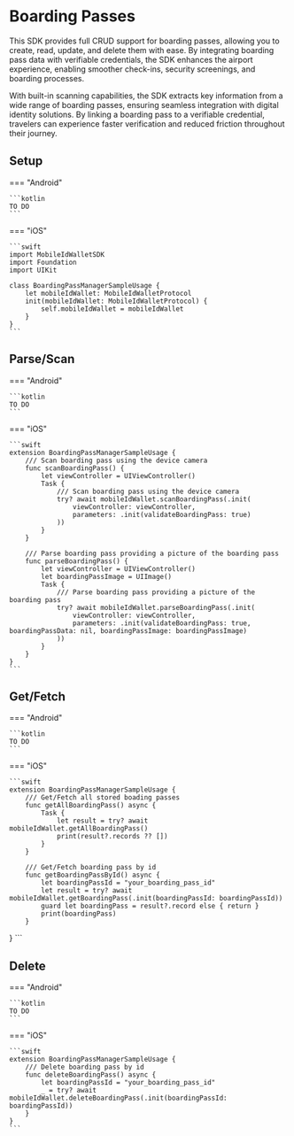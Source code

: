 # Boarding Passes

This SDK provides full CRUD support for boarding passes, allowing you to create, read, update, and delete them with ease. By integrating boarding pass data with verifiable credentials, the SDK enhances the airport experience, enabling smoother check-ins, security screenings, and boarding processes.

With built-in scanning capabilities, the SDK extracts key information from a wide range of boarding passes, ensuring seamless integration with digital identity solutions. By linking a boarding pass to a verifiable credential, travelers can experience faster verification and reduced friction throughout their journey.


## Setup

=== "Android"

    ```kotlin
	TO DO
    ```

=== "iOS"

    ```swift
	import MobileIdWalletSDK
	import Foundation
	import UIKit
	
	class BoardingPassManagerSampleUsage {
	    let mobileIdWallet: MobileIdWalletProtocol
	    init(mobileIdWallet: MobileIdWalletProtocol) {
	        self.mobileIdWallet = mobileIdWallet
	    }
	}
	```

## Parse/Scan

=== "Android"

    ```kotlin
	TO DO
    ```

=== "iOS"

    ```swift
	extension BoardingPassManagerSampleUsage {
	    /// Scan boarding pass using the device camera
	    func scanBoardingPass() {
	        let viewController = UIViewController()
	        Task {
	            /// Scan boarding pass using the device camera
	            try? await mobileIdWallet.scanBoardingPass(.init(
	                viewController: viewController,
	                parameters: .init(validateBoardingPass: true)
	            ))
	        }
	    }
	
	    /// Parse boarding pass providing a picture of the boarding pass
	    func parseBoardingPass() {
	        let viewController = UIViewController()
	        let boardingPassImage = UIImage()
	        Task {
	            /// Parse boarding pass providing a picture of the boarding pass
	            try? await mobileIdWallet.parseBoardingPass(.init(
	                viewController: viewController,
	                parameters: .init(validateBoardingPass: true, boardingPassData: nil, boardingPassImage: boardingPassImage)
	            ))
	        }
	    }
	}
	```
	
## Get/Fetch 

=== "Android"

    ```kotlin
	TO DO
    ```

=== "iOS"

    ```swift
	extension BoardingPassManagerSampleUsage {
	    /// Get/Fetch all stored boading passes
	    func getAllBoardingPass() async {
	        Task {
	            let result = try? await mobileIdWallet.getAllBoardingPass()
	            print(result?.records ?? [])
	        }
	    }
	
	    /// Get/Fetch boarding pass by id
	    func getBoardingPassById() async {
	        let boardingPassId = "your_boarding_pass_id"
	        let result = try? await mobileIdWallet.getBoardingPass(.init(boardingPassId: boardingPassId))
	        guard let boardingPass = result?.record else { return }
	        print(boardingPass)
	    }
}
	```
	
## Delete

=== "Android"

    ```kotlin
	TO DO
    ```

=== "iOS"

    ```swift
	extension BoardingPassManagerSampleUsage {
	    /// Delete boarding pass by id
	    func deleteBoardingPass() async {
	        let boardingPassId = "your_boarding_pass_id"
	        _ = try? await mobileIdWallet.deleteBoardingPass(.init(boardingPassId: boardingPassId))
	    }
	}
	```

